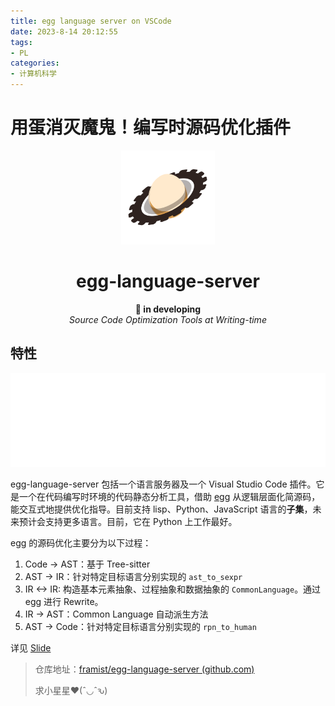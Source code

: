 ```yaml
---
title: egg language server on VSCode
date: 2023-8-14 20:12:55
tags: 
- PL
categories: 
- 计算机科学
---
```


# 用蛋消灭魔鬼！编写时源码优化插件

<div align="center">
  <img width="150" heigth="150" src="https://raw.githubusercontent.com/framist/egg-language-server/main/doc/asserts/icon.svg">
  <h1>egg-language-server</h1>
  <b>🧪 in developing</b><br/>
  <i>Source Code Optimization Tools at Writing-time</i><br/>
</div>

<!-- more -->

## 特性

<iframe src="//player.bilibili.com/player.html?aid=489702942&bvid=BV1MN411z7WU&cid=1232858697&page=1&autoplay=0&danmaku=0" scrolling="no" border="0" frameborder="no" framespacing="0" allowfullscreen="true" width="100%" height="100%"> </iframe>


egg-language-server 包括一个语言服务器及一个 Visual Studio Code 插件。它是一个在代码编写时环境的代码静态分析工具，借助 [egg](https://egraphs-good.github.io/) 从逻辑层面化简源码，能交互式地提供优化指导。目前支持 lisp、Python、JavaScript 语言的**子集**，未来预计会支持更多语言。目前，它在 Python 上工作最好。


egg 的源码优化主要分为以下过程：

1. Code -> AST：基于 Tree-sitter
2. AST -> IR：针对特定目标语言分别实现的 `ast_to_sexpr`
3. IR <-> IR: 构造基本元素抽象、过程抽象和数据抽象的 `CommonLanguage`。通过 egg 进行 Rewrite。
4. IR -> AST：Common Language 自动派生方法
5. AST -> Code：针对特定目标语言分别实现的 `rpn_to_human`

详见 [Slide](https://github.com/framist/egg-language-server/blob/main/doc/slide.pdf)

> 仓库地址：[framist/egg-language-server (github.com)](https://github.com/framist/egg-language-server)
> 
> 求小星星♥(ˆ◡ˆԅ)

